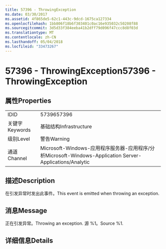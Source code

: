 ```yaml
---
title: 57396 - ThrowingException
ms.date: 03/30/2017
ms.assetid: 4f865de5-62c1-443c-9dcd-1675ca127334
ms.openlocfilehash: 1bb806f18b6f303401c0ac16e935032c50208f88
ms.sourcegitcommit: 3d5d33f384eeba41b2dff79d096f47ccc8d8f03d
ms.translationtype: MT
ms.contentlocale: zh-CN
ms.lasthandoff: 05/04/2018
ms.locfileid: "33473267"
---
```

# <a name="57396---throwingexception"></a><span data-ttu-id="ea621-102">57396 - ThrowingException</span><span class="sxs-lookup"><span data-stu-id="ea621-102">57396 - ThrowingException</span></span>
## <a name="properties"></a><span data-ttu-id="ea621-103">属性</span><span class="sxs-lookup"><span data-stu-id="ea621-103">Properties</span></span>  
  
|||  
|-|-|  
|<span data-ttu-id="ea621-104">ID</span><span class="sxs-lookup"><span data-stu-id="ea621-104">ID</span></span>|<span data-ttu-id="ea621-105">57396</span><span class="sxs-lookup"><span data-stu-id="ea621-105">57396</span></span>|  
|<span data-ttu-id="ea621-106">关键字</span><span class="sxs-lookup"><span data-stu-id="ea621-106">Keywords</span></span>|<span data-ttu-id="ea621-107">基础结构</span><span class="sxs-lookup"><span data-stu-id="ea621-107">Infrastructure</span></span>|  
|<span data-ttu-id="ea621-108">级别</span><span class="sxs-lookup"><span data-stu-id="ea621-108">Level</span></span>|<span data-ttu-id="ea621-109">警告</span><span class="sxs-lookup"><span data-stu-id="ea621-109">Warning</span></span>|  
|<span data-ttu-id="ea621-110">通道</span><span class="sxs-lookup"><span data-stu-id="ea621-110">Channel</span></span>|<span data-ttu-id="ea621-111">Microsoft-Windows-应用程序服务器-应用程序/分析</span><span class="sxs-lookup"><span data-stu-id="ea621-111">Microsoft-Windows-Application Server-Applications/Analytic</span></span>|  
  
## <a name="description"></a><span data-ttu-id="ea621-112">描述</span><span class="sxs-lookup"><span data-stu-id="ea621-112">Description</span></span>  
 <span data-ttu-id="ea621-113">在引发异常时发出此事件。</span><span class="sxs-lookup"><span data-stu-id="ea621-113">This event is emitted when throwing an exception.</span></span>  
  
## <a name="message"></a><span data-ttu-id="ea621-114">消息</span><span class="sxs-lookup"><span data-stu-id="ea621-114">Message</span></span>  
 <span data-ttu-id="ea621-115">正在引发异常。</span><span class="sxs-lookup"><span data-stu-id="ea621-115">Throwing an exception.</span></span> <span data-ttu-id="ea621-116">源 %1。</span><span class="sxs-lookup"><span data-stu-id="ea621-116">Source %1.</span></span>  
  
## <a name="details"></a><span data-ttu-id="ea621-117">详细信息</span><span class="sxs-lookup"><span data-stu-id="ea621-117">Details</span></span>
